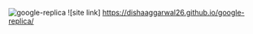 ![google-replica](https://github.com/user-attachments/assets/559372b1-cda2-45b4-9216-5ec8e46e5208)
![site link] https://dishaaggarwal26.github.io/google-replica/
